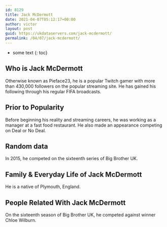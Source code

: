 ```yaml
---
id: 8129
title: Jack McDermott
date: 2021-04-07T05:12:17+00:00
author: victor
layout: post
guid: https://ukdataservers.com/jack-mcdermott/
permalink: /04/07/jack-mcdermott/
---
```


* some text
{: toc}


## Who is Jack McDermott



Otherwise known as Pieface23, he is a popular Twitch gamer with more than 430,000 followers on the popular streaming site. He has gained his following through his regular FIFA broadcasts.

                
                
                
## Prior to Popularity



Before beginning his reality and streaming careers, he was working as a manager at a fast food restaurant. He also made an appearance competing on Deal or No Deal.

                
                
                
## Random data



In 2015, he competed on the sixteenth series of Big Brother UK.

                
                
                
## Family & Everyday Life of Jack McDermott



He is a native of Plymouth, England.

                
                
                
## People Related With Jack McDermott



On the sixteenth season of Big Brother UK, he competed against winner Chloe Wilburn.

                
              
            
          
          
          